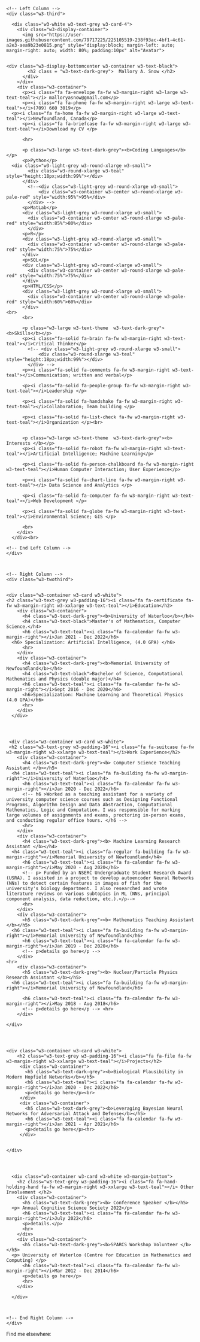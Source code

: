 <html>
<head>
<title> Mallory A. Snow </title>
<meta charset="UTF-8">
<meta name="viewport" content="width=device-width, initial-scale=1">
<link rel="stylesheet" href="https://cdnjs.cloudflare.com/ajax/libs/font-awesome/6.3.0/css/all.min.css" integrity="sha512-SzlrxWUlpfuzQ+pcUCosxcglQRNAq/DZjVsC0lE40xsADsfeQoEypE+enwcOiGjk/bSuGGKHEyjSoQ1zVisanQ==" crossorigin="anonymous" referrerpolicy="no-referrer" />
<link rel="stylesheet" href="https://cdnjs.cloudflare.com/ajax/libs/font-awesome/4.7.0/css/font-awesome.min.css">
<link rel="stylesheet" href="https://www.w3schools.com/w3css/4/w3.css">
<link rel='stylesheet' href='https://fonts.googleapis.com/css?family=Roboto'>
<style>
html,body,h1,h2,h3,h4,h5,h6 {font-family: "Roboto", sans-serif}

</style>
</head>
<body class="w3-light-grey">

<!-- CURRENT: <span class="w3-tag w3-teal w3-round">Current</span> -->


<!-- Page Container -->
<div class="w3-content w3-margin-top" style="max-width:1400px;">

  <!-- The Grid -->
  <div class="w3-row-padding">
  
    <!-- Left Column -->
    <div class="w3-third">
    
      <div class="w3-white w3-text-grey w3-card-4">
        <div class="w3-display-container">
          <img src="https://user-images.githubusercontent.com/79717225/225105519-238f93ac-4bf1-4c61-a2e3-aea9b23e0815.png" style="display:block; margin-left: auto; margin-right: auto; width: 80%; padding:10px" alt="Avatar">
	

	<div class="w3-display-bottomcenter w3-container w3-text-black">
            <h2 class = "w3-text-dark-grey">  Mallory A. Snow </h2>
          </div>
        </div>
        <div class="w3-container">
          <p><i class="fa fa-envelope fa-fw w3-margin-right w3-large w3-text-teal"></i> malloryasnow@gmail.com</p>
          <p><i class="fa fa-phone fa-fw w3-margin-right w3-large w3-text-teal"></i>(709) 660 3019</p>
	  <p><i class="fa fa-home fa-fw w3-margin-right w3-large w3-text-teal"></i>Newfoundland, Canada</p>
          <p><i class="fa fa-briefcase fa-fw w3-margin-right w3-large w3-text-teal"></i>Download my CV </p> 

          <hr>

          <p class="w3-large w3-text-dark-grey"><b>Coding Languages</b></p>
          <p>Python</p>
	  <div class="w3-light-grey w3-round-xlarge w3-small">
        	<div class="w3-round-xlarge w3-teal" style="height:18px;width:99%"></div>
      	  </div>
          	<!--<div class="w3-light-grey w3-round-xlarge w3-small">
            	<div class="w3-container w3-center w3-round-xlarge w3-pale-red" style="width:95%">95%</div>
          	</div> -->
          <p>MatLab</p>
          <div class="w3-light-grey w3-round-xlarge w3-small">
            <div class="w3-container w3-center w3-round-xlarge w3-pale-red" style="width:85%">80%</div>
            </div>
          <p>R</p>
          <div class="w3-light-grey w3-round-xlarge w3-small">
            <div class="w3-container w3-center w3-round-xlarge w3-pale-red" style="width:75%">75%</div>
          </div>
          <p>SQL</p>
          <div class="w3-light-grey w3-round-xlarge w3-small">
            <div class="w3-container w3-center w3-round-xlarge w3-pale-red" style="width:75%">75%</div>
          </div>
          <p>HTML/CSS</p>
          <div class="w3-light-grey w3-round-xlarge w3-small">
            <div class="w3-container w3-center w3-round-xlarge w3-pale-red" style="width:60%">60%</div>
          </div>
	<br>
          <br>

          <p class="w3-large w3-text-theme  w3-text-dark-grey"><b>Skills</b></p>
          <p><i class="fa-solid fa-brain fa-fw w3-margin-right w3-text-teal"></i>Critical Thinker</p>
          	<!-- <div class="w3-light-grey w3-round-xlarge w3-small">
            	<div class="w3-round-xlarge w3-teal" style="height:18px;width:99%"></div>
          	</div> -->
          <p><i class="fa-solid fa-comments fa-fw w3-margin-right w3-text-teal"></i>Communication; written and verbal</p>
          
          <p><i class="fa-solid fa-people-group fa-fw w3-margin-right w3-text-teal"></i>Leadership </p>

          <p><i class="fa-solid fa-handshake fa-fw w3-margin-right w3-text-teal"></i>Collaboration; Team building </p>

          <p><i class="fa-solid fa-list-check fa-fw w3-margin-right w3-text-teal"></i>Organization </p><br>
	
	
          <p class="w3-large w3-text-theme  w3-text-dark-grey"><b> Interests </b></p>
          <p><i class="fa-solid fa-robot fa-fw w3-margin-right w3-text-teal"></i>Artificial Intelligence; Machine Learning</p>
          
          <p><i class="fa-solid fa-person-chalkboard fa-fw w3-margin-right w3-text-teal"></i>Human Computer Interaction; User Experience</p>
          
          <p><i class="fa-solid fa-chart-line fa-fw w3-margin-right w3-text-teal"></i> Data Science and Analytics </p>

          <p><i class="fa-solid fa-computer fa-fw w3-margin-right w3-text-teal"></i>Web Development </p>

          <p><i class="fa-solid fa-globe fa-fw w3-margin-right w3-text-teal"></i>Environmental Science; GIS </p>

          <br>
        </div>
      </div><br>

    <!-- End Left Column -->
    </div>



    <!-- Right Column -->
    <div class="w3-twothird">


    <div class="w3-container w3-card w3-white">
    <h2 class="w3-text-grey w3-padding-16"><i class="fa fa-certificate fa-fw w3-margin-right w3-xxlarge w3-text-teal"></i>Education</h2>
        <div class="w3-container">
          <h4 class="w3-text-dark-grey"><b>University of Waterloo</b></h4>
          <h4 class="w3-text-black">Master's of Mathematics, Computer Science.</h4>
          <h6 class="w3-text-teal"><i class="fa fa-calendar fa-fw w3-margin-right"></i>Jan 2021 - Dec 2022</h6>
	  <h6> Specialization: Artificial Intelligence, (4.0 GPA) </h6>
          <hr>
        </div>
        <div class="w3-container">
          <h4 class="w3-text-dark-grey"><b>Memorial University of Newfoundland</b></h4>
          <h4 class="w3-text-black">Bachelor of Science, Computational Mathematics and Physics (double major)</h4>
          <h6 class="w3-text-teal"><i class="fa fa-calendar fa-fw w3-margin-right"></i>Sept 2016 - Dec 2020</h6>
          <h6>Specialization: Machine Learning and Theoretical Physics (4.0 GPA)</h6>
          <hr>
        </div>
      </div>




     <div class="w3-container w3-card w3-white">
     <h2 class="w3-text-grey w3-padding-16"><i class="fa fa-suitcase fa-fw w3-margin-right w3-xxlarge w3-text-teal"></i>Work Experience</h2>
        <div class="w3-container">
          <h4 class="w3-text-dark-grey"><b> Computer Science Teaching Assistant </b></h5>
	  <h4 class="w3-text-teal"><i class="fa fa-building fa-fw w3-margin-right"></i>University of Waterloo</h4>
          <h6 class="w3-text-teal"><i class="fa fa-calendar fa-fw w3-margin-right"></i>Jan 2020 - Dec 2022</h6>
          <!-- h6 >Worked as a teaching assistant for a variety of university computer science courses such as Designing Functional Programs, Algorithm Design and Data Abstraction, Computational Mathematics, Logic and Computation. I was responsible for marking large volumes of assignments and exams, proctoring in-person exams, and conducting regular office hours. </h6 -->
          <hr>
        </div>
      	<div class="w3-container">
          <h4 class="w3-text-dark-grey"><b> Machine Learning Research Assistant </b></h4>
	  <h4 class="w3-text-teal"><i class="fa-regular fa-building fa-fw w3-margin-right"></i>Memorial University of Newfoundland</h4>
          <h6 class="w3-text-teal"><i class="fa fa-calendar fa-fw w3-margin-right"></i>May 2020 - Aug 2020</h6>
          <!-- p> Funded by an NSERC Undergraduate Student Research Award (USRA). I assisted in a project to develop autoencoder Neural Networks (NNs) to detect certain features in images of fish for the university's biology department. I also researched and wrote literature reviews on various subtopics in ML (NNs, principal component analysis, data reduction, etc.).</p-->
          <hr>
        </div>
        <div class="w3-container">
          <h5 class="w3-text-dark-grey"><b> Mathematics Teaching Assistant </b></h5>
	  <h6 class="w3-text-teal"><i class="fa fa-building fa-fw w3-margin-right"></i>Memorial University of Newfoundland</h6>
          <h6 class="w3-text-teal"><i class="fa fa-calendar fa-fw w3-margin-right"></i>Jan 2019 - Dec 2020</h6>
          <!-- p>details go here</p -->
        </div>
	<hr>
        <div class="w3-container">
          <h5 class="w3-text-dark-grey"><b> Nuclear/Particle Physics Research Assistant </b></h5>
	  <h6 class="w3-text-teal"><i class="fa fa-building fa-fw w3-margin-right"></i>Memorial University of Newfoundland</h6>

          <h6 class="w3-text-teal"><i class="fa fa-calendar fa-fw w3-margin-right"></i>May 2018 - Aug 2018</h6>
          <!-- p>details go here</p --> <hr>
        </div>
	
	</div>




	<div class="w3-container w3-card w3-white">
    	<h2 class="w3-text-grey w3-padding-16"><i class="fa fa-file fa-fw w3-margin-right w3-xxlarge w3-text-teal"></i>Projects</h2>
         <div class="w3-container">
           <h5 class="w3-text-dark-grey"><b>Biological Plausibility in Modern Hopfield Networks</b></h5>
           <h6 class="w3-text-teal"><i class="fa fa-calendar fa-fw w3-margin-right"></i>Jan 2020 - Dec 2022</h6>
           <p>details go here</p><br>
         </div>
         <div class="w3-container">
           <h5 class="w3-text-dark-grey"><b>Leveraging Bayesian Neural Networks for Adversarial Attack and Defense</b></h5>
           <h6 class="w3-text-teal"><i class="fa fa-calendar fa-fw w3-margin-right"></i>Jan 2021 - Apr 2021</h6>
           <p>details go here</p><hr>
         </div>
       

	</div>




      <div class="w3-container w3-card w3-white w3-margin-bottom">
        <h2 class="w3-text-grey w3-padding-16"><i class="fa fa-hand-holding-hand fa-fw w3-margin-right w3-xxlarge w3-text-teal"></i> Other Involvement </h2>
        <div class="w3-container">
          <h5 class="w3-text-dark-grey"><b> Conference Speaker </b></h5>
	  <p> Annual Cognitive Science Society 2022</p>
          <h6 class="w3-text-teal"><i class="fa fa-calendar fa-fw w3-margin-right"></i>July 2022</h6>
          <p>details.</p>
          <hr>
        </div>
        <div class="w3-container">
          <h5 class="w3-text-dark-grey"><b>SPARCS Workshop Volunteer </b></h5>
	  <p> University of Waterloo (Centre for Education in Mathematics and Computing) </p>
          <h6 class="w3-text-teal"><i class="fa fa-calendar fa-fw w3-margin-right"></i>Mar 2012 - Dec 2014</h6>
          <p>details go here</p>
          <hr>
        </div>

      </div>



    <!-- End Right Column -->
    </div>
    
  <!-- End Grid -->
  </div>
  
  <!-- End Page Container -->
</div>


<footer class="w3-container w3-teal w3-center w3-margin-top">
  <p>Find me elsewhere:</p>
  <a href="https://github.com/m5snow"><i class="fa fa-github w3-hover-opacity w3-jumbo"></i></a>
  <!-- <i class="fa fa-instagram w3-hover-opacity w3-xxxlarge"> </i> -->
  

  <a href="https://www.linkedin.com/in/mallory-snow-a64bb4250/"><i class="fa fa-linkedin w3-hover-opacity w3-jumbo"> </i></a>



</footer>

</body>
</html>
